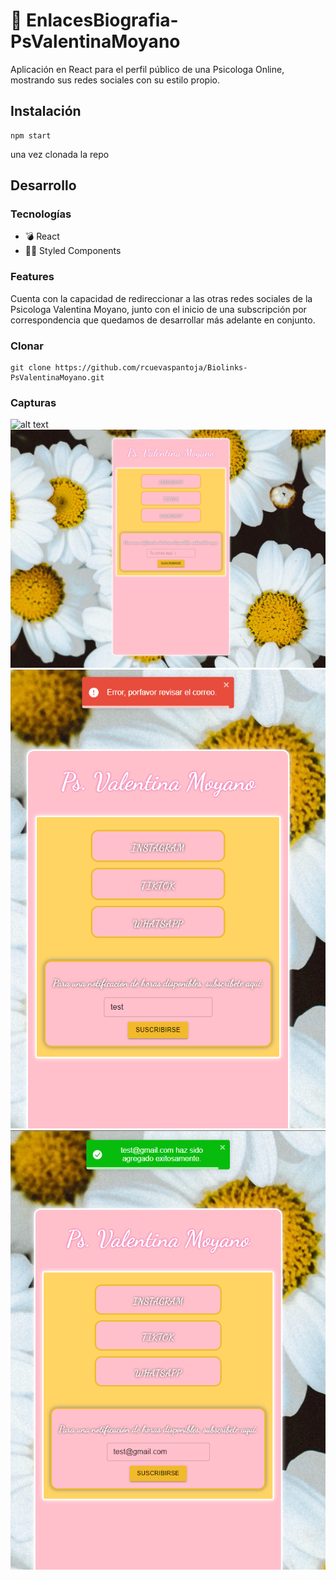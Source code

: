 
# 🚀 EnlacesBiografia-PsValentinaMoyano

Aplicación en React para el perfil público de una Psicologa Online, mostrando sus redes sociales con su estilo propio.

## Instalación

```shell
npm start
```
una vez clonada la repo

## Desarrollo

### Tecnologías
- 💣 React
- 💅🏾 Styled Components               

### Features
Cuenta con la capacidad de redireccionar a las otras redes sociales de la Psicologa Valentina Moyano, junto con el inicio de una subscripción por correspondencia que quedamos de desarrollar más adelante en conjunto.

### Clonar

```shell
git clone https://github.com/rcuevaspantoja/Biolinks-PsValentinaMoyano.git

```

### Capturas
![alt text](https://github.com/rcuevaspantoja/Biolinks-PsValentinaMoyano/blob/master/src/archivos/Capturas/Screenshot_1.png)
![alt text](https://github.com/rcuevaspantoja/Biolinks-PsValentinaMoyano/blob/master/src/archivos/Capturas/Screenshot_2.png)
![alt text](https://github.com/rcuevaspantoja/Biolinks-PsValentinaMoyano/blob/master/src/archivos/Capturas/Screenshot_3.png)
![alt text](https://github.com/rcuevaspantoja/Biolinks-PsValentinaMoyano/blob/master/src/archivos/Capturas/Screenshot_4.png)
